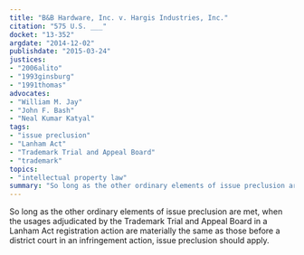 ```yaml
---
title: "B&B Hardware, Inc. v. Hargis Industries, Inc."
citation: "575 U.S. ___"
docket: "13-352"
argdate: "2014-12-02"
publishdate: "2015-03-24"
justices:
- "2006alito"
- "1993ginsburg"
- "1991thomas"
advocates:
- "William M. Jay"
- "John F. Bash"
- "Neal Kumar Katyal"
tags:
- "issue preclusion"
- "Lanham Act"
- "Trademark Trial and Appeal Board"
- "trademark"
topics:
- "intellectual property law"
summary: "So long as the other ordinary elements of issue preclusion are met, when the usages adjudicated by the Trademark Trial and Appeal Board in a Lanham Act registration action are materially the same as those before a district court in an infringement action, issue preclusion should apply."
---
```

So long as the other ordinary elements of issue preclusion are met, when the usages adjudicated by the Trademark Trial and Appeal Board in a Lanham Act registration action are materially the same as those before a district court in an infringement action, issue preclusion should apply.

